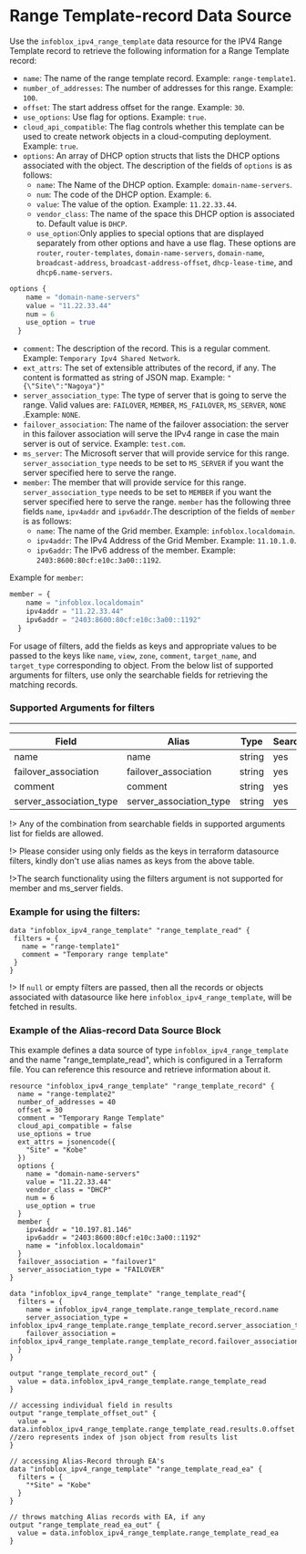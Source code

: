 # Range Template-record Data Source

Use the `infoblox_ipv4_range_template` data resource for the IPV4 Range Template record to retrieve the following information for a Range Template record:

* `name`: The name of the range template record. Example: `range-template1`.
* `number_of_addresses`: The number of addresses for this range. Example: `100`.
* `offset`: The start address offset for the range. Example: `30`.
* `use_options`: Use flag for options. Example: `true`.
* `cloud_api_compatible`: The flag controls whether this template can be used to create network objects in a cloud-computing deployment. Example: `true`.
* `options`: An array of DHCP option structs that lists the DHCP options associated with the object. The description of the fields of `options` is as follows:
  * `name`: The Name of the DHCP option. Example: `domain-name-servers`.
  * `num`: The code of the DHCP option. Example: `6`.
  * `value`: The value of the option. Example: `11.22.33.44`.
  * `vendor_class`: The name of the space this DHCP option is associated to. Default value is `DHCP`.
  * `use_option`:Only applies to special options that are displayed separately from other options and have a use flag. These options are `router`,
    `router-templates`, `domain-name-servers`, `domain-name`, `broadcast-address`, `broadcast-address-offset`, `dhcp-lease-time`, and `dhcp6.name-servers`.
```terraform
options { 
    name = "domain-name-servers"
    value = "11.22.33.44"
    num = 6
    use_option = true
  }
```
* `comment`: The description of the record. This is a regular comment. Example: `Temporary Ipv4 Shared Network`.
* `ext_attrs`: The set of extensible attributes of the record, if any. The content is formatted as string of JSON map. Example: `"{\"Site\":"Nagoya"}"`
* `server_association_type`: The type of server that is going to serve the range. Valid values are: `FAILOVER`, `MEMBER`, `MS_FAILOVER`, `MS_SERVER`, `NONE` .Example: `NONE`.
* `failover_association`: The name of the failover association: the server in this failover association will serve the IPv4 range in case the main server is out of service. Example: `test.com`.
* `ms_server`: The Microsoft server that will provide service for this range. `server_association_type` needs to be set to `MS_SERVER` if you want the server specified here to serve the range.
* `member`: The member that will provide service for this range. `server_association_type` needs to be set to `MEMBER` if you want the server specified here to serve the range. `member` has the following three fields `name`, `ipv4addr` and `ipv6addr`.The description of the fields of `member` is as follows:
  * `name`: The name of the Grid member. Example: `infoblox.localdomain`.
  * `ipv4addr`: The IPv4 Address of the Grid Member. Example: `11.10.1.0`.
  * `ipv6addr`: The IPv6 address of the member. Example: `2403:8600:80cf:e10c:3a00::1192`.

Example for `member`:
```terraform
member = { 
    name = "infoblox.localdomain"
    ipv4addr = "11.22.33.44"
    ipv6addr = "2403:8600:80cf:e10c:3a00::1192"
  }
```

For usage of filters, add the fields as keys and appropriate values to be passed to the keys like `name`, `view`, `zone`, `comment`, `target_name`, and `target_type`  corresponding to object.
From the below list of supported arguments for filters,  use only the searchable fields for retrieving the matching records.

### Supported Arguments for filters

-----
| Field                   | Alias                   | Type   | Searchable |
|-------------------------|-------------------------|--------|------------|
| name                    | name                    | string | yes        |
| failover_association    | failover_association    | string | yes        |
| comment                 | comment                 | string | yes        |
| server_association_type | server_association_type | string | yes        |

!> Any of the combination from searchable fields in supported arguments list for fields are allowed.

!> Please consider using only fields as the keys in terraform datasource filters, kindly don't use alias names as keys from the above table.

!>The search functionality using the filters argument is not supported for member and ms_server fields.

### Example for using the filters:
 ```hcl
data "infoblox_ipv4_range_template" "range_template_read" {
  filters = {
    name = "range-template1"
    comment = "Temporary range template"
  }
}
 ```

!> If `null` or empty filters are passed, then all the records or objects associated with datasource like here `infoblox_ipv4_range_template`, will be fetched in results.

### Example of the Alias-record Data Source Block

This example defines a data source of type `infoblox_ipv4_range_template` and the name "range_template_read", which is configured in a Terraform file.
You can reference this resource and retrieve information about it.

```hcl
resource "infoblox_ipv4_range_template" "range_template_record" {
  name = "range-template2"
  number_of_addresses = 40
  offset = 30
  comment = "Temporary Range Template"
  cloud_api_compatible = false
  use_options = true
  ext_attrs = jsonencode({
    "Site" = "Kobe"
  })
  options {
    name = "domain-name-servers"
    value = "11.22.33.44"
    vendor_class = "DHCP"
    num = 6
    use_option = true
  }
  member {
    ipv4addr = "10.197.81.146"
    ipv6addr = "2403:8600:80cf:e10c:3a00::1192"
    name = "infoblox.localdomain"
  }
  failover_association = "failover1"
  server_association_type = "FAILOVER"
}

data "infoblox_ipv4_range_template" "range_template_read"{
  filters = {
    name = infoblox_ipv4_range_template.range_template_record.name
    server_association_type = infoblox_ipv4_range_template.range_template_record.server_association_type
    failover_association = infoblox_ipv4_range_template.range_template_record.failover_association
  }
}

output "range_template_record_out" {
  value = data.infoblox_ipv4_range_template.range_template_read
}

// accessing individual field in results
output "range_template_offset_out" {
  value = data.infoblox_ipv4_range_template.range_template_read.results.0.offset //zero represents index of json object from results list
}

// accessing Alias-Record through EA's
data "infoblox_ipv4_range_template" "range_template_read_ea" {
  filters = {
    "*Site" = "Kobe"
  }
}

// throws matching Alias records with EA, if any
output "range_template_read_ea_out" {
  value = data.infoblox_ipv4_range_template.range_template_read_ea
}
```
